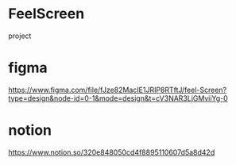 # FeelScreen
project
# figma
https://www.figma.com/file/fJze82MacIE1JRIP8RTftJ/feel-Screen?type=design&node-id=0-1&mode=design&t=cV3NAR3LjGMviiYg-0
# notion
https://www.notion.so/320e848050cd4f8895110607d5a8d42d
